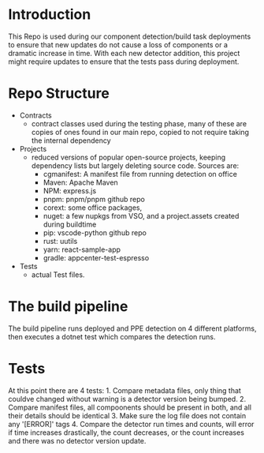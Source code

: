 # Introduction 
This Repo is used during our component detection/build task deployments to ensure that new updates do not cause a loss of components or a dramatic increase in time. 
With each new detector addition, this project might require updates to ensure that the tests pass during deployment. 

# Repo Structure
- Contracts
    - contract classes used during the testing phase, many of these are copies of ones found in our main repo, copied to not require taking the internal dependency
- Projects
    - reduced versions of popular open-source projects, keeping dependency lists but largely deleting source code. Sources are:
        - cgmanifest: A manifest file from running detection on office 
        - Maven: Apache Maven
        - NPM: express.js
        - pnpm: pnpm/pnpm github repo
        - corext: some office packages, 
        - nuget: a few nupkgs from VSO, and a project.assets created during buildtime
        - pip: vscode-python github repo
        - rust: uutils
        - yarn: react-sample-app
        - gradle: appcenter-test-espresso
- Tests
    - actual Test files.

# The build pipeline
The build pipeline runs deployed and PPE detection on 4 different platforms, then executes a dotnet test which compares the detection runs.

# Tests
At this point there are 4 tests:
    1. Compare metadata files, only thing that couldve changed without warning is a detector version being bumped.
    2. Compare manifest files, all compoonents should be present in both, and all their details should be identical
    3. Make sure the log file does not contain any '[ERROR]' tags
    4. Compare the detector run times and counts, will error if time increases drastically, the count decreases, or the count increases and there was no detector version update. 